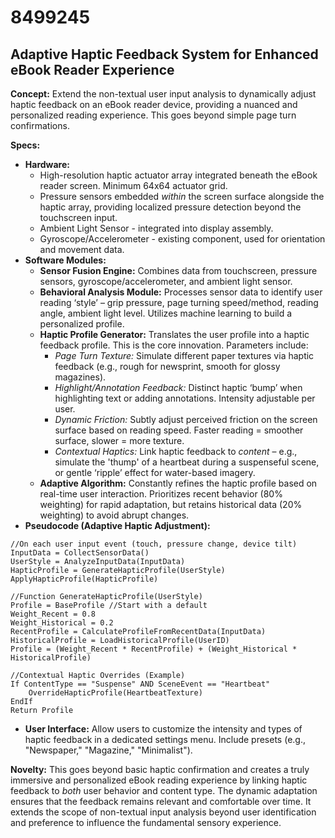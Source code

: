 # 8499245

## Adaptive Haptic Feedback System for Enhanced eBook Reader Experience

**Concept:** Extend the non-textual user input analysis to dynamically adjust haptic feedback on an eBook reader device, providing a nuanced and personalized reading experience. This goes beyond simple page turn confirmations.

**Specs:**

*   **Hardware:**
    *   High-resolution haptic actuator array integrated beneath the eBook reader screen. Minimum 64x64 actuator grid.
    *   Pressure sensors embedded *within* the screen surface alongside the haptic array, providing localized pressure detection beyond the touchscreen input.
    *   Ambient Light Sensor - integrated into display assembly.
    *   Gyroscope/Accelerometer - existing component, used for orientation and movement data.
*   **Software Modules:**
    *   **Sensor Fusion Engine:** Combines data from touchscreen, pressure sensors, gyroscope/accelerometer, and ambient light sensor.
    *   **Behavioral Analysis Module:** Processes sensor data to identify user reading ‘style’ – grip pressure, page turning speed/method, reading angle, ambient light level. Utilizes machine learning to build a personalized profile.
    *   **Haptic Profile Generator:** Translates the user profile into a haptic feedback profile.  This is the core innovation.  Parameters include:
        *   *Page Turn Texture:* Simulate different paper textures via haptic feedback (e.g., rough for newsprint, smooth for glossy magazines).
        *   *Highlight/Annotation Feedback:* Distinct haptic ‘bump’ when highlighting text or adding annotations. Intensity adjustable per user.
        *   *Dynamic Friction:*  Subtly adjust perceived friction on the screen surface based on reading speed. Faster reading = smoother surface, slower = more texture.
        *   *Contextual Haptics:* Link haptic feedback to *content* – e.g., simulate the 'thump' of a heartbeat during a suspenseful scene, or gentle ‘ripple’ effect for water-based imagery.
    *   **Adaptive Algorithm:**  Constantly refines the haptic profile based on real-time user interaction.  Prioritizes recent behavior (80% weighting) for rapid adaptation, but retains historical data (20% weighting) to avoid abrupt changes.
*   **Pseudocode (Adaptive Haptic Adjustment):**

```
//On each user input event (touch, pressure change, device tilt)
InputData = CollectSensorData()
UserStyle = AnalyzeInputData(InputData)
HapticProfile = GenerateHapticProfile(UserStyle)
ApplyHapticProfile(HapticProfile)

//Function GenerateHapticProfile(UserStyle)
Profile = BaseProfile //Start with a default
Weight_Recent = 0.8
Weight_Historical = 0.2
RecentProfile = CalculateProfileFromRecentData(InputData)
HistoricalProfile = LoadHistoricalProfile(UserID)
Profile = (Weight_Recent * RecentProfile) + (Weight_Historical * HistoricalProfile)

//Contextual Haptic Overrides (Example)
If ContentType == "Suspense" AND SceneEvent == "Heartbeat"
    OverrideHapticProfile(HeartbeatTexture)
EndIf
Return Profile
```

*   **User Interface:** Allow users to customize the intensity and types of haptic feedback in a dedicated settings menu.  Include presets (e.g., "Newspaper," "Magazine," "Minimalist").

**Novelty:** This goes beyond basic haptic confirmation and creates a truly immersive and personalized eBook reading experience by linking haptic feedback to *both* user behavior and content type. The dynamic adaptation ensures that the feedback remains relevant and comfortable over time. It extends the scope of non-textual input analysis beyond user identification and preference to influence the fundamental sensory experience.
